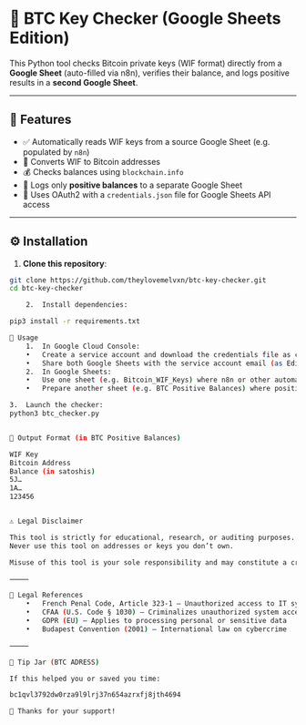 # 🔐 BTC Key Checker (Google Sheets Edition)

This Python tool checks Bitcoin private keys (WIF format) directly from a **Google Sheet** (auto-filled via n8n), verifies their balance, and logs positive results in a **second Google Sheet**.

---

## 🧰 Features

- ✅ Automatically reads WIF keys from a source Google Sheet (e.g. populated by `n8n`)
- 🔄 Converts WIF to Bitcoin addresses
- 💰 Checks balances using `blockchain.info`
- 📝 Logs only **positive balances** to a separate Google Sheet
- 🔐 Uses OAuth2 with a `credentials.json` file for Google Sheets API access

---

## ⚙️ Installation

1. **Clone this repository**:
```bash
git clone https://github.com/theylovemelvxn/btc-key-checker.git
cd btc-key-checker

	2.	Install dependencies:

pip3 install -r requirements.txt

🧪 Usage
	1.	In Google Cloud Console:
	•	Create a service account and download the credentials file as credentials.json
	•	Share both Google Sheets with the service account email (as Editor)
	2.	In Google Sheets:
	•	Use one sheet (e.g. Bitcoin_WIF_Keys) where n8n or other automation tools paste WIF keys into column A
	•	Prepare another sheet (e.g. BTC Positive Balances) where positive results will be logged

3.	Launch the checker:
python3 btc_checker.py


📂 Output Format (in BTC Positive Balances)

WIF Key
Bitcoin Address
Balance (in satoshis)
5J…
1A…
123456


⚠️ Legal Disclaimer

This tool is strictly for educational, research, or auditing purposes.
Never use this tool on addresses or keys you don’t own.

Misuse of this tool is your sole responsibility and may constitute a criminal offense.

⸻

📜 Legal References
	•	French Penal Code, Article 323-1 – Unauthorized access to IT systems
	•	CFAA (U.S. Code § 1030) – Criminalizes unauthorized system access
	•	GDPR (EU) – Applies to processing personal or sensitive data
	•	Budapest Convention (2001) – International law on cybercrime

⸻

💸 Tip Jar (BTC ADRESS)

If this helped you or saved you time:

bc1qvl3792dw0rza9l9lrj37n654azrxfj8jth4694

🙏 Thanks for your support!


